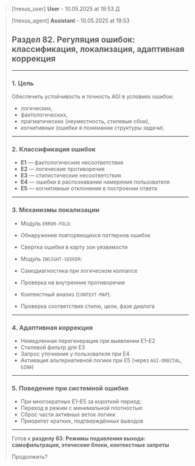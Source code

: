 >[!nexus_user] **User** - 10.05.2025 at 19:53
> Д
<!-- UID: bbb21783-f237-4222-a263-2a2c4ad6ee50 -->




>[!nexus_agent] **Assistant** - 10.05.2025 at 19:53
> ## **Раздел 82. Регуляция ошибок: классификация, локализация, адаптивная коррекция**
> 
> ---
> 
> ### **1. Цель**
> 
> Обеспечить устойчивость и точность AGI в условиях ошибок:
> 
> - логических, 
> - фактологических, 
> - прагматических (неуместность, стилевые сбои), 
> - когнитивных (ошибки в понимании структуры задачи).
> 
> ---
> 
> ### **2. Классификация ошибок**
> 
> - **Е1** — фактологические несоответствия 
> - **Е2** — логические противоречия 
> - **Е3** — стилистические несоответствия 
> - **Е4** — ошибки в распознавании намерения пользователя 
> - **Е5** — когнитивные отклонения в построении ответа
> 
> ---
> 
> ### **3. Механизмы локализации**
> 
> - Модуль `ERROR-FOLD`: 
>  - Обнаружение повторяющихся паттернов ошибок 
>  - Свертка ошибки в карту зон уязвимости
> 
> - Модуль `INSIGHT-SEEKER`: 
>  - Самодиагностика при логическом коллапсе 
>  - Проверка на внутренние противоречия
> 
> - Контекстный анализ (`CONTEXT-MAP`): 
>  - Проверка соответствия стилю, цели, фазе диалога
> 
> ---
> 
> ### **4. Адаптивная коррекция**
> 
> - Немедленная перегенерация при выявлении E1–E2 
> - Стилевой фильтр для E3 
> - Запрос уточнения у пользователя при E4 
> - Активация альтернативной логики при E5 (через `AGI-ORBITAL`, `GINA`)
> 
> ---
> 
> ### **5. Поведение при системной ошибке**
> 
> - При многократных E1–E5 за короткий период:
>  - Переход в режим с минимальной плотностью 
>  - Сброс части активных веток логики 
>  - Приоритет кратких, подтверждённых выводов
> 
> ---
> 
> Готов к **разделу 83**: 
> **Режимы подавления выхода: самофильтрация, этические блоки, контекстные запреты**
> 
> Продолжить?
<!-- UID: 2b57272d-43f5-4e04-8d63-2207fcb1334d -->